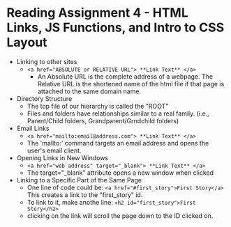 # **Reading Assignment 4 - HTML Links, JS Functions, and Intro to CSS Layout**
  + Linking to other sites
    + `<a href="ABSOLUTE or RELATIVE URL"> **Link Text** </a>`
      + An Absolute URL is the complete address of a webpage.  The Relative URL is the shortened name of the html file if that page is attached to the same domain name.
  + Directory Structure
    + The top file of our hierarchy is called the "ROOT"
    + Files and folders have relationships similar to a real family. (i.e., Parent/Child folders, Grandparent/Grndchild folders)
  + Email Links
    + `<a href="mailto:email@address.com"> **Link Text** </a>`
    + The 'mailto:' command targets an email address and opens the user's email client.
  + Opening Links in New Windows
    + `<a href="web address" target="_blank"> **Link Text** </a>`
    + The target="_blank" attribute opens a new window when clicked
  + Linking to a Specific Part of the Same Page
    + One line of code could be: `<a href="#first_story">First Story</a>` This creates a link to the "first_story" id.
    + To link to it, make anothe line: `<h2 id="first_story">First Story</h2>`
    + clicking on the link will scroll the page down to the ID clicked on.